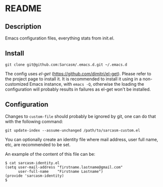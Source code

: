 README
======

Description
-----------
Emacs configuration files, everything stats from init.el.


Install
-------

    git clone git@github.com:Sarcasm/.emacs.d.git ~/.emacs.d

The config uses *el-get* (https://github.com/dimitri/el-get). Please refer to
the project page to install it. It is recommended to install it using in a
non-customized Emacs instance, with `emacs -Q`, otherwise the loading the
configuration will probably results in failures as el-get won't be installed.

Configuration
-------------
Changes to `custom-file` should probably be ignored by git, one can do that with
the following command:

    git update-index --assume-unchanged /path/to/sarcasm-custom.el

You can optionally create an identity file where mail address, user
full name, etc, are recommended to be set.

An example of the content of this file can be:

    $ cat sarcasm-identity.el
    (setq user-mail-address "firstname.lastname@gmail.com"
          user-full-name    "Firstname Lastname")
    (provide 'sarcasm-identity)
    $
